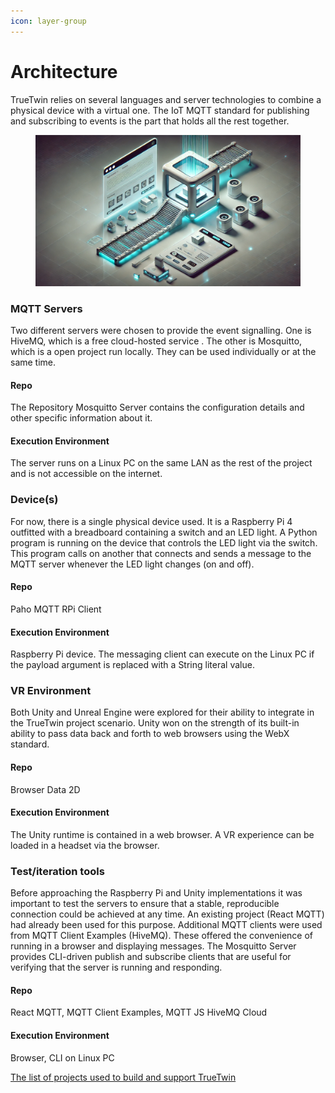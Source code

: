 ```yaml
---
icon: layer-group
---
```


# Architecture

TrueTwin relies on several languages and server technologies to combine a physical device with a virtual one. The IoT MQTT standard for publishing and subscribing to events is the part that holds all the rest together.&#x20;

<figure><img src="../.gitbook/assets/digitalMaterial.webp" alt=""><figcaption></figcaption></figure>

### MQTT Servers

Two different servers were chosen to provide the event signalling. One is HiveMQ, which is a free cloud-hosted service . The other is Mosquitto, which is a open project run locally. They can be used individually or at the same time.

#### Repo

The Repository Mosquitto Server contains the configuration details and other specific information about it.

#### Execution Environment

The server runs on a Linux PC on the same LAN as the rest of the project and is not accessible on the internet.

### Device(s)

For now, there is a single physical device used. It is a Raspberry Pi 4 outfitted with a breadboard containing a switch and an LED light. A Python program is running on the device that controls the LED light via the switch. This program calls on another that connects and sends a message to the MQTT server whenever the LED light changes (on and off).

#### Repo

Paho MQTT RPi Client

#### Execution Environment

Raspberry Pi device. The messaging client can execute on the Linux PC if the payload argument is replaced with a String literal value.

### VR Environment

Both Unity and Unreal Engine were explored for their ability to integrate in the TrueTwin project scenario. Unity won on the strength of its built-in ability to pass data back and forth to web browsers using the WebX standard.

#### Repo

Browser Data 2D

#### Execution Environment

The Unity runtime is contained in a web browser. A VR experience can be loaded in a headset via the browser.

### Test/iteration tools

Before approaching the Raspberry Pi and Unity implementations it was important to test the servers to ensure that a stable, reproducible connection could be achieved at any time.  An existing project (React MQTT) had already  been used for this purpose. Additional MQTT clients were used from MQTT Client Examples (HiveMQ). These offered the convenience of running in a browser and displaying messages. The Mosquitto Server provides CLI-driven publish and subscribe clients that are useful for verifying that the server is running and responding.

#### Repo

React MQTT, MQTT Client Examples, MQTT JS HiveMQ Cloud

#### Execution Environment

Browser, CLI on Linux PC

[The list of projects used to build and support TrueTwin](https://github.com/stars/davidjmcclelland/lists/truetwin-project)
